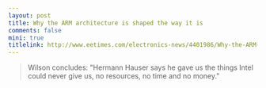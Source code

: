 ```yaml
---
layout: post
title: Why the ARM architecture is shaped the way it is
comments: false
mini: true
titlelink: http://www.eetimes.com/electronics-news/4401986/Why-the-ARM-architecture-is-shaped-the-way-it-is?pageNumber=0
---
```


> Wilson concludes: "Hermann Hauser says he gave us the things Intel could never give us, no resources, no time and no money."